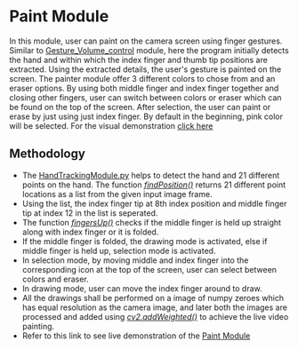 # Paint Module
In this module, user can paint on the camera screen using finger gestures. Similar to [Gesture_Volume_control](https://github.com/SubramanyaGurumurthy/RealTimeHandgestureDetection/tree/main/Gesture_Volume_Control) module, here the program initially detects the hand and within which the index finger and thumb tip positions are extracted. Using the extracted details, the user's gesture is painted on the screen. The painter module offer 3 different colors to chose from and an eraser options. By using both middle finger and index finger together and closing other fingers, user can switch between colors or eraser which can be found on the top of the screen. After selection, the user can paint or erase by just using just index finger. By default in the beginning, pink color will be selected. For the visual demonstration [click here](https://youtu.be/u2zQ_nwl4WA)

## Methodology
* The [HandTrackingModule.py](https://github.com/SubramanyaGurumurthy/RealTimeHandgestureDetection/blob/main/Paint_Module/HandTrackingModule.py) helps to detect the hand and 21 different points on the hand. The function [*findPosition()*](https://github.com/SubramanyaGurumurthy/RealTimeHandgestureDetection/blob/main/Paint_Module/HandTrackingModule.py#:~:text=def-,findPosition,-(self%2C)) returns 21 different point locations as a list from the given input image frame. 
* Using the list, the index finger tip at 8th index position and middle finger tip at index 12 in the list is seperated.
* The function [*fingersUp()*](https://github.com/SubramanyaGurumurthy/RealTimeHandgestureDetection/blob/main/Paint_Module/virtualPainter.py#:~:text=fingers%20%3D%20detector.fingersUp()) checks if the middle finger is held up straight along with index finger or it is folded. 
* If the middle finger is folded, the drawing mode is activated, else if middle finger is held up, selection mode is activated.
* In selection mode, by moving middle and index finger into the corresponding icon at the top of the screen, user can select between colors and eraser.
* In drawing mode, user can move the index finger around to draw.
* All the drawings shall be performed on a image of numpy zeroes which has equal resolution as the camera image, and later both the images are processed and added using [*cv2.addWeighted()*](https://github.com/SubramanyaGurumurthy/RealTimeHandgestureDetection/blob/main/Paint_Module/virtualPainter.py#:~:text=img%20%3D%20cv2.addWeighted(img%2C%200.5%2C%20imgCanvas%2C%200.5%2C%200)) to achieve the live video painting.  
* Refer to this link to see live demonstration of the [Paint Module](https://youtu.be/u2zQ_nwl4WA)
